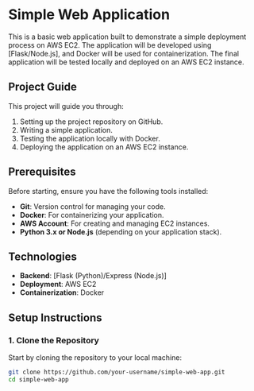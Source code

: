# Simple Web Application

This is a basic web application built to demonstrate a simple deployment process on AWS EC2. The application will be developed using [Flask/Node.js], and Docker will be used for containerization. The final application will be tested locally and deployed on an AWS EC2 instance.

## Project Guide

This project will guide you through:
1. Setting up the project repository on GitHub.
2. Writing a simple application.
3. Testing the application locally with Docker.
4. Deploying the application on an AWS EC2 instance.

## Prerequisites

Before starting, ensure you have the following tools installed:
- **Git**: Version control for managing your code.
- **Docker**: For containerizing your application.
- **AWS Account**: For creating and managing EC2 instances.
- **Python 3.x or Node.js** (depending on your application stack).

## Technologies
- **Backend**: [Flask (Python)/Express (Node.js)]
- **Deployment**: AWS EC2
- **Containerization**: Docker

## Setup Instructions

### 1. Clone the Repository
Start by cloning the repository to your local machine:
```bash
git clone https://github.com/your-username/simple-web-app.git
cd simple-web-app
